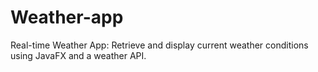 # Weather-app
Real-time Weather App: Retrieve and display current weather conditions using JavaFX and a weather API.

